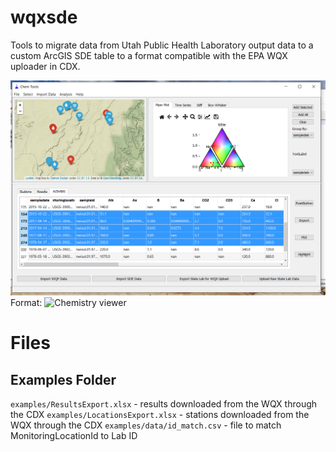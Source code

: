 # wqxsde
Tools to migrate data from Utah Public Health Laboratory output data to a custom ArcGIS SDE table to a format compatible with the EPA WQX uploader in CDX.

![Screenshot of app](https://github.com/inkenbrandt/wqxsde/blob/master/screenshot.PNG)
Format: ![Chemistry viewer](url)

# Files
## Examples Folder
`examples/ResultsExport.xlsx` - results downloaded from the WQX through the CDX
`examples/LocationsExport.xlsx` - stations downloaded from the WQX through the CDX
`examples/data/id_match.csv` - file to match MonitoringLocationId to Lab ID
